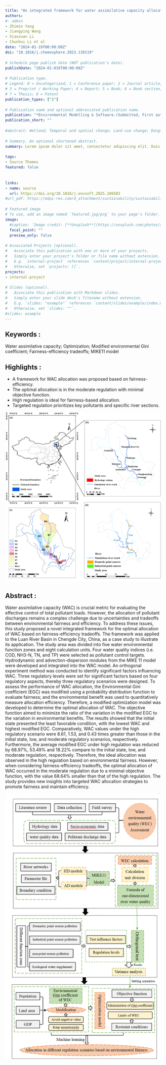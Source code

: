 ```yaml
---
title: "An integrated framework for water assimilative capacity allocation based on environmental fairness-efficiency tradeoffs with a modified optimization model in a river basin. Environmental Modelling & Software."
authors:
#- admin
- Zhimin Yang
- Jiangying Wang
- Xiaoxuan Li
- Chunhui Li et al
date: "2024-01-19T00:00:00Z"
doi: "10.1016/j.chemosphere.2023.139119"

# Schedule page publish date (NOT publication's date).
publishDate: "2024-01-019T00:00:00Z"

# Publication type.
# Legend: 0 = Uncategorized; 1 = Conference paper; 2 = Journal article;
# 3 = Preprint / Working Paper; 4 = Report; 5 = Book; 6 = Book section;
# 7 = Thesis; 8 = Patent
publication_types: ["2"]

# Publication name and optional abbreviated publication name.
publication: "*Environmental Modelling & Software.(Submitted, First author)"
publication_short: ""

#abstract: Wetland; Temporal and spatial change; Land use change; Dongting Lake Basin

# Summary. An optional shortened abstract.
summary: Lorem ipsum dolor sit amet, consectetur adipiscing elit. Duis posuere tellus ac convallis placerat. Proin tincidunt magna sed ex sollicitudin condimentum.

tags:
- Source Themes
featured: false


links:
- name: source
  url: https://doi.org/10.1016/j.envsoft.2025.106503
#url_pdf: https://mdpi-res.com/d_attachment/sustainability/sustainability-14-03620/article_deploy/sustainability-14-03620.pdf

# Featured image
# To use, add an image named `featured.jpg/png` to your page's folder. 
image:
  #caption: 'Image credit: [**Unsplash**](https://unsplash.com/photos/s9CC2SKySJM)'
  focal_point: ""
  preview_only: false

# Associated Projects (optional).
#   Associate this publication with one or more of your projects.
#   Simply enter your project's folder or file name without extension.
#   E.g. `internal-project` references `content/project/internal-project/index.md`.
#   Otherwise, set `projects: []`.
projects:
- internal-project

# Slides (optional).
#   Associate this publication with Markdown slides.
#   Simply enter your slide deck's filename without extension.
#   E.g. `slides: "example"` references `content/slides/example/index.md`.
#   Otherwise, set `slides: ""`.
#slides: example
---
```



## Keywords :
Water assimilative capacity; Optimization; Modified environmental Gini coefficient; Fairness-efficiency tradeoffs; MIKE11 model

## Highlights :
- A framework for WAC allocation was proposed based on fairness-efficiency.
- The optimal allocation is in the moderate regulation with minimal objective function.
- High regulation is ideal for fairness-based allocation.
- Targeted regulation prioritizes key pollutants and specific river sections.

![png](./index_2_0.png)


## Abstract :
Water assimilative capacity (WAC) is crucial metric for evaluating the effective control of total pollutant loads. However, the allocation of pollutant discharges remains a complex challenge due to uncertainties and tradeoffs between environmental fairness and efficiency. To address these issues, this study proposed a novel integrated framework for the optimal allocation of WAC based on fairness-efficiency tradeoffs. The framework was applied to the Luan River Basin in Chengde City, China, as a case study to illustrate its application. The study area was divided into five water environmental function zones and eight calculation units. Four water quality indices (i.e. COD, NH3-N, TN, and TP) were selected as pollutant control targets. Hydrodynamic and advection-dispersion modules from the MIKE 11 model were developed and integrated into the WAC model. An orthogonal experiment method was conducted to identify significant factors influencing WAC. Three regulatory levels were set for significant factors based on four regulatory aspects, thereby three regulatory scenarios were designed. To assess the performance of WAC allocation, the Environmental Gini coefficient (EGC) was modified using a probability distribution function to evaluate fairness; and the environmental benefit was used to quantitatively measure allocation efficiency. Therefore, a modified optimization model was developed to determine the optimal allocation of WAC. The objective function aimed to minimize the ratio of the variation in the modified EGC to the variation in environmental benefits. The results showed that the initial state presented the least favorable condition, with the lowest WAC and highest modified EGC. Comparatively, WAC values under the high regulatory scenario were 8.61, 1.53, and 0.43 times greater than those in the initial state, low, and moderate regulatory scenarios, respectively. Furthermore, the average modified EGC under high regulation was reduced by 68.97%, 53.49% and 18.22% compare to the initial state, low, and moderate regulation, respectively. Therefore, the ideal allocation was observed in the high regulation based on environmental fairness. However, when considering fairness-efficiency tradeoffs, the optimal allocation of WAC occurred in the moderate regulation due to a minimal objective function, with the value 68.64% smaller than that of the high regulation. The study provides new insights into targeted WAC allocation strategies to promote fairness and maintain efficiency.

![png](./index_1_0.png)

